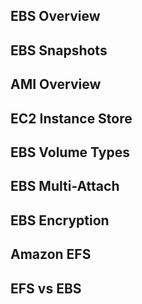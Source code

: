 ## EBS Overview
## EBS Snapshots
## AMI Overview
## EC2 Instance Store
## EBS Volume Types
## EBS Multi-Attach
## EBS Encryption
## Amazon EFS
## EFS vs EBS